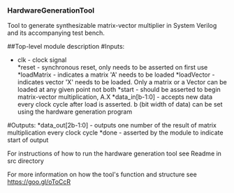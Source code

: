 ### HardwareGenerationTool
Tool to generate synthesizable matrix-vector multiplier in System Verilog and its accompanying test bench.

##Top-level module description
#Inputs:
<ul>
<li>clk - clock signal</li>
*reset - synchronous reset, only needs to be asserted on first use
*loadMatrix - indicates a matrix 'A' needs to be loaded
*loadVector - indicates vector 'X' needs to be loaded. Only a matrix or a Vector can be loaded at any given point not both
*start - should be asserted to begin matrix-vector multiplication, A.X
*data_in[b-1:0] - accepts new data every clock cycle after load is asserted. b (bit width of data) can be set using the hardware generation program 
</ul>
#Outputs:
*data_out[2b-1:0] - outputs one number of the result of matrix multiplication every clock cycle
*done - asserted by the module to indicate start of output

For instructions of how to run the hardware generation tool see Readme in src directory

For more information on how the tool's function and structure see https://goo.gl/oToCcR
